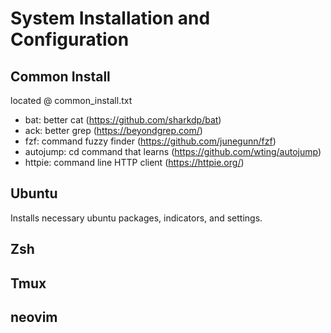 # System Installation and Configuration

## Common Install
located @ common_install.txt
* bat: better cat (https://github.com/sharkdp/bat)
* ack: better grep (https://beyondgrep.com/)
* fzf: command fuzzy finder (https://github.com/junegunn/fzf)
* autojump: cd command that learns (https://github.com/wting/autojump)
* httpie: command line HTTP client (https://httpie.org/)


## Ubuntu

Installs necessary ubuntu packages, indicators, and settings.

## Zsh

## Tmux

## neovim
